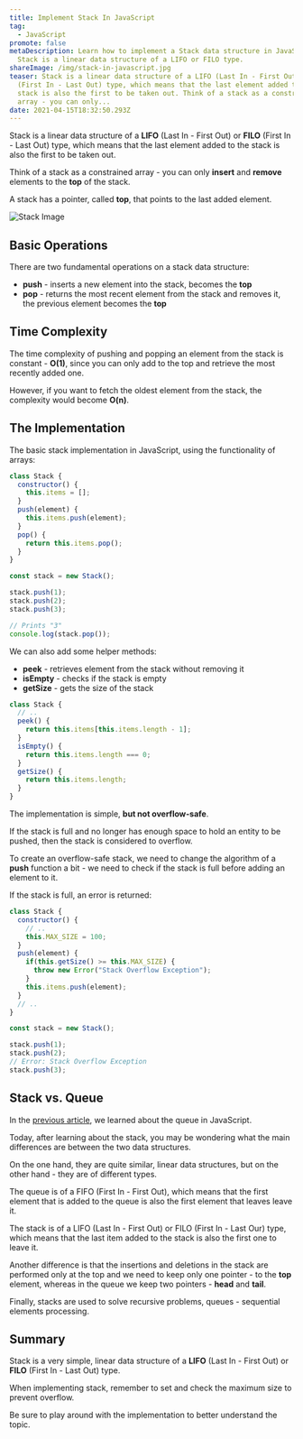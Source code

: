 ```yaml
---
title: Implement Stack In JavaScript
tag:
  - JavaScript
promote: false
metaDescription: Learn how to implement a Stack data structure in JavaScript.
  Stack is a linear data structure of a LIFO or FILO type.
shareImage: /img/stack-in-javascript.jpg
teaser: Stack is a linear data structure of a LIFO (Last In - First Out) or FILO
  (First In - Last Out) type, which means that the last element added to the
  stack is also the first to be taken out. Think of a stack as a constrained
  array - you can only...
date: 2021-04-15T18:32:50.293Z
---
```

Stack is a linear data structure of a **LIFO** (Last In - First Out) or **FILO** (First In - Last Out) type, which means that the last element added to the stack is also the first to be taken out.

Think of a stack as a constrained array - you can only **insert** and **remove** elements to the **top** of the stack.

A stack has a pointer, called **top**, that points to the last added element.

![Stack Image](/img/screenshot-2021-04-14-at-22.02.01.png "Stack Image")

## Basic Operations

There are two fundamental operations on a stack data structure:

* **push** - inserts a new element into the stack, becomes the **top**
* **pop** - returns the most recent element from the stack and removes it, the previous element becomes the **top**

## Time Complexity

The time complexity of pushing and popping an element from the stack is constant - **O(1)**, since you can only add to the top and retrieve the most recently added one.

However, if you want to fetch the oldest element from the stack, the complexity would become **O(n)**.

## The Implementation

The basic stack implementation in JavaScript, using the functionality of arrays:

```javascript
class Stack {
  constructor() {
    this.items = [];
  }
  push(element) {
    this.items.push(element);
  }
  pop() {
    return this.items.pop();
  }
}

const stack = new Stack();

stack.push(1);
stack.push(2);
stack.push(3);

// Prints "3"
console.log(stack.pop());
```

We can also add some helper methods:

* **peek** - retrieves element from the stack without removing it
* **isEmpty** - checks if the stack is empty
* **getSize** - gets the size of the stack

```javascript
class Stack {
  // .. 
  peek() {
    return this.items[this.items.length - 1];
  }
  isEmpty() {
    return this.items.length === 0;
  }
  getSize() {
    return this.items.length;
  }
}
```

The implementation is simple, **but not overflow-safe**. 

If the stack is full and no longer has enough space to hold an entity to be pushed, then the stack is considered to overflow. 

To create an overflow-safe stack, we need to change the algorithm of a **push** function a bit - we need to check if the stack is full before adding an element to it. 

If the stack is full, an error is returned:

```javascript
class Stack {
  constructor() {
    // .. 
    this.MAX_SIZE = 100;
  }
  push(element) {
    if(this.getSize() >= this.MAX_SIZE) {
      throw new Error("Stack Overflow Exception");
    }
    this.items.push(element);
  }
  // ..
}

const stack = new Stack();

stack.push(1);
stack.push(2);
// Error: Stack Overflow Exception
stack.push(3);
```

## Stack vs. Queue

In the [previous article](/implement-queue-in-javascript/), we learned about the queue in JavaScript.

Today, after learning about the stack, you may be wondering what the main differences are between the two data structures.

On the one hand, they are quite similar, linear data structures, but on the other hand - they are of different types.

The queue is of a FIFO (First In - First Out), which means that the first element that is added to the queue is also the first element that leaves leave it.

The stack is of a LIFO (Last In - First Out) or FILO (First In - Last Our) type, which means that the last item added to the stack is also the first one to leave it.

Another difference is that the insertions and deletions in the stack are performed only at the top and we need to keep only one pointer - to the **top** element, whereas in the queue we keep two pointers - **head** and **tail**.

Finally, stacks are used to solve recursive problems, queues - sequential elements processing.

## Summary

Stack is a very simple, linear data structure of a **LIFO** (Last In - First Out) or **FILO** (First In - Last Out) type.

When implementing stack, remember to set and check the maximum size to prevent overflow. 

Be sure to play around with the implementation to better understand the topic.